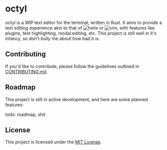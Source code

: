 
# octyl

octyl is a WIP text editor for the terminal, written in Rust. It aims to provide a text editing experience akin to that of ![helix](https://helix-editor.com/) or ![vim](https://www.vim.org/), with features like plugins, text highlighting, modal editing, etc. This project is still well in it's infancy, so don't bully me about how bad it is.

## Contributing

If you'd like to contribute, please follow the guidelines outlined in [CONTRIBUTING.md](CONTRIBUTING.md).

## Roadmap

This project is still in active development, and here are some planned features:

todo: roadmap, shit


## License

This project is licensed under the [MIT License](LICENSE).
